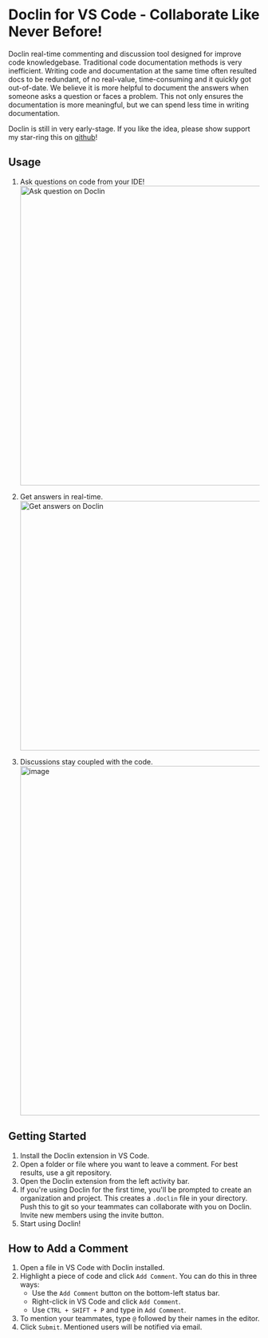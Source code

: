 # Doclin for VS Code - Collaborate Like Never Before!

Doclin real-time commenting and discussion tool designed for improve code knowledgebase. Traditional code documentation methods is very inefficient. Writing code and documentation at the same time often resulted docs to be redundant, of no real-value, time-consuming and it quickly got out-of-date. We believe it is more helpful to document the answers when someone asks a question or faces a problem. This not only ensures the documentation is more meaningful, but we can spend less time in writing documentation.

Doclin is still in very early-stage. If you like the idea, please show support my star-ring this on [github](https://github.com/doclin-dev/doclin)!

## Usage

1. Ask questions on code from your IDE!\
   <img width="600" alt="Ask question on Doclin" src="https://github.com/doclin-dev/doclin/assets/24940719/880b2c43-cb13-43eb-84f5-14d9ba37906c">

2. Get answers in real-time.\
   <img width="500" alt="Get answers on Doclin" src="https://github.com/doclin-dev/doclin/assets/24940719/8bd27a48-e02f-4688-977f-46203f031e7d">

3. Discussions stay coupled with the code.\
   <img width="700" alt="image" src="https://github.com/doclin-dev/doclin/assets/24940719/1ca5574f-7f59-44a6-9f65-c4474fd58b8b">

## Getting Started

1. Install the Doclin extension in VS Code.
2. Open a folder or file where you want to leave a comment. For best results, use a git repository.
3. Open the Doclin extension from the left activity bar.
4. If you're using Doclin for the first time, you'll be prompted to create an organization and project. This creates a `.doclin` file in your directory. Push this to git so your teammates can collaborate with you on Doclin. Invite new members using the invite button.
5. Start using Doclin!

## How to Add a Comment

1. Open a file in VS Code with Doclin installed.
2. Highlight a piece of code and click `Add Comment`. You can do this in three ways:
   - Use the `Add Comment` button on the bottom-left status bar.
   - Right-click in VS Code and click `Add Comment`.
   - Use `CTRL + SHIFT + P` and type in `Add Comment`.
3. To mention your teammates, type `@` followed by their names in the editor.
4. Click `Submit`. Mentioned users will be notified via email.
